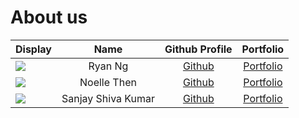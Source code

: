 # About us

Display |  Name   |              Github Profile              | Portfolio 
--------|:-------:|:----------------------------------------:|:---------:
![](https://via.placeholder.com/100.png?text=Photo) | Ryan Ng | [Github](https://github.com/goodguyryan) | [Portfolio](docs/team/goodguyryan.md)
![](https://avatars.githubusercontent.com/u/163726353?v=4&size=64) | Noelle Then | [Github](https://github.com/noellethen) | [Portfolio](docs/team/noellethen.md)
![](https://via.placeholder.com/100.png?text=Photo) | Sanjay Shiva Kumar | [Github](https://github.com/sanjay-shiva-kumar) | [Portfolio](docs/team/sanjay-shiva-kumar.md)
